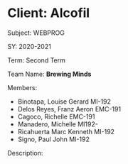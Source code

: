 # Client: Alcofil

 Subject: WEBPROG 

SY: 2020-2021

Term: Second Term

Team Name: **Brewing Minds**

Members:
* Binotapa, Louise Gerard MI-192
* Delos Reyes, Franz Aeron EMC-191
* Cagoco, Richelle EMC-191
* Manadero, Michelle MI192-
* Ricahuerta Marc Kenneth MI-192
* Signo, Paul John MI-192

Description:
<!-- add text here -->
